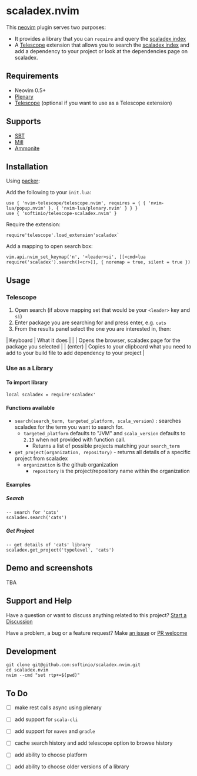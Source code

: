 # scaladex.nvim

This [neovim](https://neovim.io/) plugin serves two purposes:

- It provides a library that you can `require` and query the [scaladex index](https://index.scala-lang.org)
- A [Telescope](https://github.com/nvim-telescope/telescope.nvim) extension that allows you to search the [scaladex index](https://index.scala-lang.org) and add a dependency to your project or look at the dependencies page on scaladex.

## Requirements

- Neovim 0.5+ 
- [Plenary](https://github.com/nvim-lua/plenary.nvim)
- [Telescope](https://github.com/nvim-telescope) (optional if you want to use as a Telescope extension)

## Supports

- [SBT](https://www.scala-sbt.org/)
- [Mill](https://github.com/com-lihaoyi/mill)
- [Ammonite](https://ammonite.io/)

## Installation

Using [packer](https://github.com/wbthomason/packer.nvim):

Add the following to your `init.lua`:

```
use { 'nvim-telescope/telescope.nvim', requires = { { 'nvim-lua/popup.nvim' }, { 'nvim-lua/plenary.nvim' } } }
use { 'softinio/telescope-scaladex.nvim' }
```

Require the extension:

```
require'telescope'.load_extension'scaladex`
```

Add a mapping to open search box:

```
vim.api.nvim_set_keymap('n', '<leader>si', [[<cmd>lua require('scaladex').search()<cr>]], { noremap = true, silent = true })
```

## Usage

### Telescope

1. Open search (if above mapping set that would be your `<leader>` key and `si`)
2. Enter package you are searching for and press enter, e.g. `cats`
3. From the results panel select the one you are interested in, then:

| Keyboard | What it does |
| <C-s> | Opens the browser, scaladex page for the package you selected |
| <C-R> (enter) | Copies to your clipboard what you need to add to your build file to add dependency to your project |

### Use as a Library

#### To import library

```
local scaladex = require'scaladex'
```

#### Functions available

- `search(search_term, targeted_platform, scala_version)` : searches scaladex for the term you want to search for. 
  - `targeted_platform` defaults to "JVM" and `scala_version` defaults to `2.13` when not provided with function call. 
	- Returns a list of possible projects matching your `search_term`
- `get_project(organization, repository)` - returns all details of a specific project from scaladex 
  - `organization` is the github organization
	- `repository` is the project/repository name within the organization

#### Examples

##### Search

```
-- search for 'cats' 
scaladex.search('cats')
```

##### Get Project

```
-- get details of 'cats' library
scaladex.get_project('typelevel', 'cats')
```

## Demo and screenshots

TBA

## Support and Help

Have a question or want to discuss anything related to this project? [Start a Discussion](https://github.com/softinio/scaladex.nvim/discussions)

Have a problem, a bug or a feature request? Make [an issue](https://github.com/softinio/scaladex.nvim/issues) or [PR welcome](https://github.com/softinio/scaladex.nvim/pulls)

## Development

```
git clone git@github.com:softinio/scaladex.nvim.git
cd scaladex.nvim
nvim --cmd "set rtp+=$(pwd)"
```

## To Do

- [ ] make rest calls async using plenary
- [ ] add support for `scala-cli`
- [ ] add support for `maven` and `gradle`
- [ ] cache search history and add telescope option to browse history
- [ ] add ability to choose platform
- [ ] add ability to choose older versions of a library

